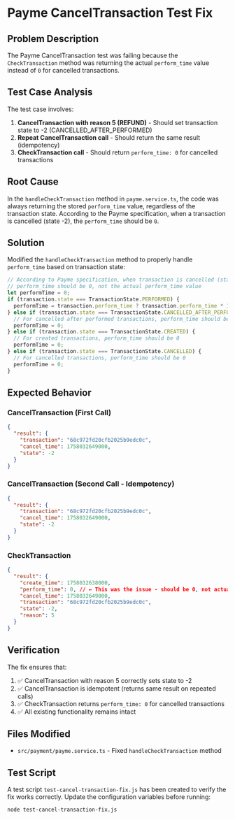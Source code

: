 # Payme CancelTransaction Test Fix

## Problem Description

The Payme CancelTransaction test was failing because the `CheckTransaction` method was returning the actual `perform_time` value instead of `0` for cancelled transactions.

## Test Case Analysis

The test case involves:

1. **CancelTransaction with reason 5 (REFUND)** - Should set transaction state to -2 (CANCELLED_AFTER_PERFORMED)
2. **Repeat CancelTransaction call** - Should return the same result (idempotency)
3. **CheckTransaction call** - Should return `perform_time: 0` for cancelled transactions

## Root Cause

In the `handleCheckTransaction` method in `payme.service.ts`, the code was always returning the stored `perform_time` value, regardless of the transaction state. According to the Payme specification, when a transaction is cancelled (state -2), the `perform_time` should be `0`.

## Solution

Modified the `handleCheckTransaction` method to properly handle `perform_time` based on transaction state:

```typescript
// According to Payme specification, when transaction is cancelled (state -2),
// perform_time should be 0, not the actual perform_time value
let performTime = 0;
if (transaction.state === TransactionState.PERFORMED) {
  performTime = transaction.perform_time ? transaction.perform_time * 1000 : 0;
} else if (transaction.state === TransactionState.CANCELLED_AFTER_PERFORMED) {
  // For cancelled after performed transactions, perform_time should be 0
  performTime = 0;
} else if (transaction.state === TransactionState.CREATED) {
  // For created transactions, perform_time should be 0
  performTime = 0;
} else if (transaction.state === TransactionState.CANCELLED) {
  // For cancelled transactions, perform_time should be 0
  performTime = 0;
}
```

## Expected Behavior

### CancelTransaction (First Call)

```json
{
  "result": {
    "transaction": "68c972fd20cfb2025b9edc0c",
    "cancel_time": 1758032649000,
    "state": -2
  }
}
```

### CancelTransaction (Second Call - Idempotency)

```json
{
  "result": {
    "transaction": "68c972fd20cfb2025b9edc0c",
    "cancel_time": 1758032649000,
    "state": -2
  }
}
```

### CheckTransaction

```json
{
  "result": {
    "create_time": 1758032638000,
    "perform_time": 0, // ← This was the issue - should be 0, not actual perform_time
    "cancel_time": 1758032649000,
    "transaction": "68c972fd20cfb2025b9edc0c",
    "state": -2,
    "reason": 5
  }
}
```

## Verification

The fix ensures that:

1. ✅ CancelTransaction with reason 5 correctly sets state to -2
2. ✅ CancelTransaction is idempotent (returns same result on repeated calls)
3. ✅ CheckTransaction returns `perform_time: 0` for cancelled transactions
4. ✅ All existing functionality remains intact

## Files Modified

- `src/payment/payme.service.ts` - Fixed `handleCheckTransaction` method

## Test Script

A test script `test-cancel-transaction-fix.js` has been created to verify the fix works correctly. Update the configuration variables before running:

```bash
node test-cancel-transaction-fix.js
```
